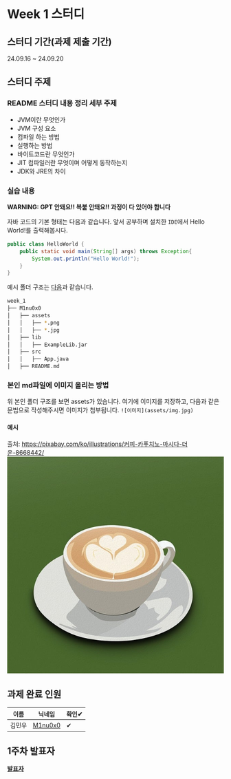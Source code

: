 # Week 1 스터디
## 스터디 기간(과제 제출 기간)
24.09.16 ~ 24.09.20

## 스터디 주제
### README 스터디 내용 정리 세부 주제
- JVM이란 무엇인가
- JVM 구성 요소
- 컴파일 하는 방법
- 실행하는 방법
- 바이트코드란 무엇인가
- JIT 컴파일러란 무엇이며 어떻게 동작하는지
- JDK와 JRE의 차이

### 실습 내용
**WARNING: GPT 안돼요!! 복붙 안돼요!! 과정이 다 있어야 합니다**

자바 코드의 기본 형태는 다음과 같습니다. 앞서 공부하며 설치한 `IDE`에서 Hello World!를 출력해봅시다.
``` java
public class HelloWorld {
    public static void main(String[] args) throws Exception{
        System.out.println("Hello World!");
    }
}
```
예시 폴더 구조는 [다음](/week_1/M1nu0x0/)과 같습니다.
``` bash
week_1
├── M1nu0x0
│   ├── assets
│   │   ├── *.png
│   │   ├── *.jpg
│   ├── lib
│   │   ├── ExampleLib.jar
│   ├── src
│   │   ├── App.java
│   ├── README.md
```

### 본인 md파일에 이미지 올리는 방법
위 본인 폴더 구조를 보면 assets가 있습니다. 여기에 이미지를 저장하고, 다음과 같은 문법으로 작성해주시면 이미지가 첨부됩니다. `![이미지](assets/img.jpg)`

#### 예시
출처: https://pixabay.com/ko/illustrations/커피-카푸치노-마시다-더운-8668442/
![카푸치노](/week_1/M1nu0x0/assets/coffee-8668442_640.jpg)

## 과제 완료 인원
|이름|닉네임|확인✔|
|---|------|----|
|김민우|[M1nu0x0](https://github.com/M1nu0x0)|✔|

## 1주차 발표자
**[발표자](https://github.com/발표자)**

